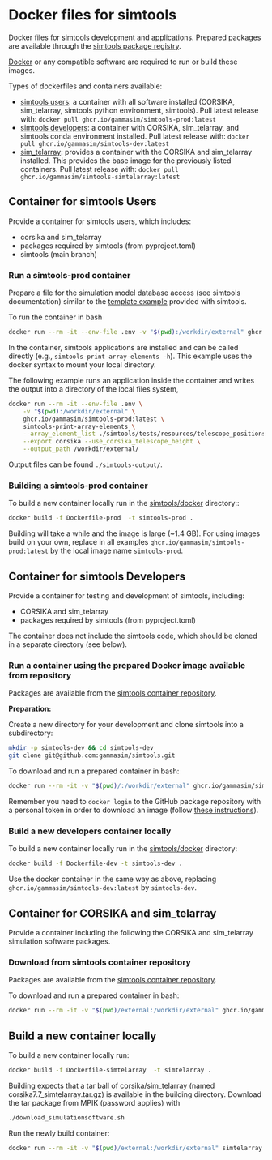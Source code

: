 # Docker files for simtools

Docker files for [simtools](https://github.com/gammasim/simtools) development and applications. Prepared packages are available through the [simtools package registry](https://github.com/orgs/gammasim/packages?repo_name=simtools).

[Docker](https://www.docker.com/community-edition#/download) or any compatible software are required to run or build these images.

Types of dockerfiles and containers available:

- [simtools users](#container-for-simtools-users): a container with all software installed (CORSIKA, sim\_telarray, simtools python environment, simtools). Pull latest release with: `docker pull ghcr.io/gammasim/simtools-prod:latest`
- [simtools developers](#container-for-simtools-developers): a container with CORSIKA, sim\_telarray, and simtools conda environment installed. Pull latest release with: `docker pull ghcr.io/gammasim/simtools-dev:latest`
- [sim_telarray](#container-for-corsika-and-simtelarray): provides a container with the CORSIKA and sim\_telarray installed. This provides the base image for the previously listed containers. Pull latest release with: `docker pull ghcr.io/gammasim/simtools-simtelarray:latest`

## Container for simtools Users

Provide a container for simtools users, which includes:

- corsika and sim\_telarray
- packages required by simtools (from pyproject.toml)
- simtools (main branch)

### Run a simtools-prod container

Prepare a file for the simulation model database access (see simtools documentation) similar to the [template example](https://github.com/gammasim/simtools/blob/main/.env_template) provided with simtools.

To run the container in bash

```bash
docker run --rm -it --env-file .env -v "$(pwd):/workdir/external" ghcr.io/gammasim/simtools-prod:latest bash
```

In the container, simtools applications are installed and can be called directly (e.g., `simtools-print-array-elements -h`).
This example uses the docker syntax to mount your local directory.

The following example runs an application inside the container and writes the output into a directory of the local files system,

```bash
docker run --rm -it --env-file .env \
    -v "$(pwd):/workdir/external" \
    ghcr.io/gammasim/simtools-prod:latest \
    simtools-print-array-elements \
    --array_element_list ./simtools/tests/resources/telescope_positions-North-utm.ecsv \
    --export corsika --use_corsika_telescope_height \
    --output_path /workdir/external/
```

Output files can be found `./simtools-output/`.

### Building a simtools-prod container

To build a new container locally run in the [simtools/docker](simtools/docker) directory::

```bash
docker build -f Dockerfile-prod  -t simtools-prod .
```

Building will take a while and the image is large (~1.4 GB). For using images build on your own, replace in all examples `ghcr.io/gammasim/simtools-prod:latest` by the local image name `simtools-prod`.

## Container for simtools Developers

Provide a container for testing and development of simtools, including:

- CORSIKA and sim\_telarray
- packages required by simtools (from pyproject.toml)

The container does not include the simtools code, which should be cloned in a separate directory (see below).

### Run a container using the prepared Docker image available from repository

Packages are available from the [simtools container repository](https://github.com/orgs/gammasim/packages?repo_name=simtools).

**Preparation:**

Create a new directory for your development and clone simtools into a subdirectory:

```bash
mkdir -p simtools-dev && cd simtools-dev
git clone git@github.com:gammasim/simtools.git
```

To download and run a prepared container in bash:

```bash
docker run --rm -it -v "$(pwd)/:/workdir/external" ghcr.io/gammasim/simtools-dev:latest bash -c "source /workdir/env/bin/activate && cd /workdir/external/simtools && pip install -e . && bash"
```

Remember you need to `docker login` to the GitHub package repository with a personal token in order to download an image (follow [these instructions](https://docs.github.com/en/packages/working-with-a-github-packages-registry/working-with-the-container-registry)).

### Build a new developers container locally

To build a new container locally run in the [simtools/docker](simtools/docker) directory:

```bash
docker build -f Dockerfile-dev -t simtools-dev .
```

Use the docker container in the same way as above, replacing `ghcr.io/gammasim/simtools-dev:latest` by `simtools-dev`.

## Container for CORSIKA and sim\_telarray

Provide a container including the following the CORSIKA and sim\_telarray simulation software packages.

### Download from simtools container repository

Packages are available from the [simtools container repository](https://github.com/gammasim/containers/pkgs/container/simtools-simtel).

To download and run a prepared container in bash:

```bash
docker run --rm -it -v "$(pwd)/external:/workdir/external" ghcr.io/gammasim/simtools-simtelarray:latest bash
```

## Build a new container locally

To build a new container locally run:

```bash
docker build -f Dockerfile-simtelarray  -t simtelarray .
```

Building expects that a tar ball of corsika/sim\_telarray (named corsika7.7\_simtelarray.tar.gz) is available in the building directory.
Download the tar package from MPIK (password applies) with

```bash
./download_simulationsoftware.sh
```

Run the newly build container:

```bash
docker run --rm -it -v "$(pwd)/external:/workdir/external" simtelarray bash
```
